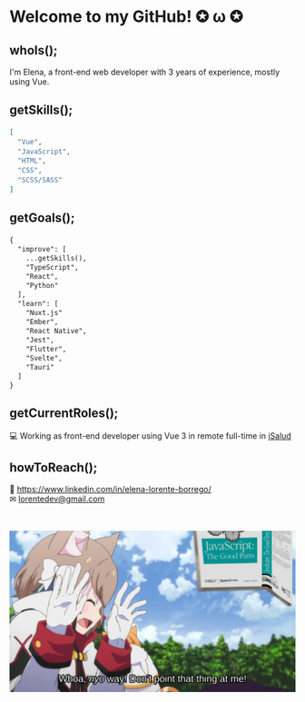 # Welcome to my GitHub! ✪ ω ✪

## whoIs();

I'm Elena, a front-end web developer with 3 years of experience, mostly using Vue.

## getSkills();

```JSON
[
  "Vue",
  "JavaScript",
  "HTML",
  "CSS",
  "SCSS/SASS"
]
```

## getGoals();

```JS
{
  "improve": [
    ...getSkills(),
    "TypeScript",
    "React",
    "Python"
  ],
  "learn": [
    "Nuxt.js"
    "Ember",
    "React Native",
    "Jest",
    "Flutter",
    "Svelte",
    "Tauri"
  ]
}
```

## getCurrentRoles();

💻 Working as front-end developer using Vue 3 in remote full-time in [iSalud](https://www.doctori.com/)  

## howToReach();

🔗 https://www.linkedin.com/in/elena-lorente-borrego/  
✉ lorentedev@gmail.com  
  
<br />
<br />

<img src="Felix_Argyle_Scared_By_JavaScript_The_Good_Parts.png" />
